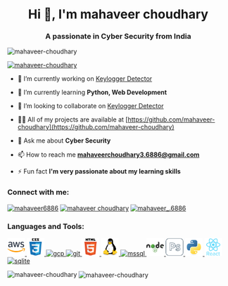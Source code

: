 <h1 align="center">Hi 👋, I'm mahaveer choudhary</h1>
<h3 align="center">A passionate in Cyber Security from India</h3>

<p align="left"> <img src="https://komarev.com/ghpvc/?username=mahaveer-choudhary&label=Profile%20views&color=0e75b6&style=flat" alt="mahaveer-choudhary" /> </p>

<p align="left"> <a href="https://github.com/ryo-ma/github-profile-trophy"><img src="https://github-profile-trophy.vercel.app/?username=mahaveer-choudhary" alt="mahaveer-choudhary" /></a> </p>

- 🔭 I’m currently working on [Keylogger Detector](https://github.com/mahaveer-choudhary/keylogger-detector)

- 🌱 I’m currently learning **Python, Web Development**

- 👯 I’m looking to collaborate on [Keylogger Detector](https://github.com/mahaveer-choudhary/keylogger-detector)

- 👨‍💻 All of my projects are available at [https://github.com/mahaveer-choudhary](https://github.com/mahaveer-choudhary)

- 💬 Ask me about **Cyber Security**

- 📫 How to reach me **mahaveerchoudhary3.6886@gmail.com**

- ⚡ Fun fact **I'm very passionate about my learning skills**

<h3 align="left">Connect with me:</h3>
<p align="left">
<a href="https://twitter.com/mahaveer6886" target="blank"><img align="center" src="https://raw.githubusercontent.com/rahuldkjain/github-profile-readme-generator/master/src/images/icons/Social/twitter.svg" alt="mahaveer6886" height="30" width="40" /></a>
<a href="https://linkedin.com/in/mahaveer choudhary" target="blank"><img align="center" src="https://raw.githubusercontent.com/rahuldkjain/github-profile-readme-generator/master/src/images/icons/Social/linked-in-alt.svg" alt="mahaveer choudhary" height="30" width="40" /></a>
<a href="https://instagram.com/mahaveer_.6886" target="blank"><img align="center" src="https://raw.githubusercontent.com/rahuldkjain/github-profile-readme-generator/master/src/images/icons/Social/instagram.svg" alt="mahaveer_.6886" height="30" width="40" /></a>
</p>

<h3 align="left">Languages and Tools:</h3>
<p align="left"> <a href="https://aws.amazon.com" target="_blank" rel="noreferrer"> <img src="https://raw.githubusercontent.com/devicons/devicon/master/icons/amazonwebservices/amazonwebservices-original-wordmark.svg" alt="aws" width="40" height="40"/> </a> <a href="https://www.w3schools.com/css/" target="_blank" rel="noreferrer"> <img src="https://raw.githubusercontent.com/devicons/devicon/master/icons/css3/css3-original-wordmark.svg" alt="css3" width="40" height="40"/> </a> <a href="https://cloud.google.com" target="_blank" rel="noreferrer"> <img src="https://www.vectorlogo.zone/logos/google_cloud/google_cloud-icon.svg" alt="gcp" width="40" height="40"/> </a> <a href="https://git-scm.com/" target="_blank" rel="noreferrer"> <img src="https://www.vectorlogo.zone/logos/git-scm/git-scm-icon.svg" alt="git" width="40" height="40"/> </a> <a href="https://www.w3.org/html/" target="_blank" rel="noreferrer"> <img src="https://raw.githubusercontent.com/devicons/devicon/master/icons/html5/html5-original-wordmark.svg" alt="html5" width="40" height="40"/> </a> <a href="https://www.linux.org/" target="_blank" rel="noreferrer"> <img src="https://raw.githubusercontent.com/devicons/devicon/master/icons/linux/linux-original.svg" alt="linux" width="40" height="40"/> </a> <a href="https://www.microsoft.com/en-us/sql-server" target="_blank" rel="noreferrer"> <img src="https://www.svgrepo.com/show/303229/microsoft-sql-server-logo.svg" alt="mssql" width="40" height="40"/> </a> <a href="https://nodejs.org" target="_blank" rel="noreferrer"> <img src="https://raw.githubusercontent.com/devicons/devicon/master/icons/nodejs/nodejs-original-wordmark.svg" alt="nodejs" width="40" height="40"/> </a> <a href="https://www.photoshop.com/en" target="_blank" rel="noreferrer"> <img src="https://raw.githubusercontent.com/devicons/devicon/master/icons/photoshop/photoshop-line.svg" alt="photoshop" width="40" height="40"/> </a> <a href="https://www.python.org" target="_blank" rel="noreferrer"> <img src="https://raw.githubusercontent.com/devicons/devicon/master/icons/python/python-original.svg" alt="python" width="40" height="40"/> </a> <a href="https://reactjs.org/" target="_blank" rel="noreferrer"> <img src="https://raw.githubusercontent.com/devicons/devicon/master/icons/react/react-original-wordmark.svg" alt="react" width="40" height="40"/> </a> <a href="https://www.sqlite.org/" target="_blank" rel="noreferrer"> <img src="https://www.vectorlogo.zone/logos/sqlite/sqlite-icon.svg" alt="sqlite" width="40" height="40"/> </a> </p>

<p><img align="left" src="https://github-readme-stats.vercel.app/api/top-langs?username=mahaveer-choudhary&show_icons=true&locale=en&layout=compact" alt="mahaveer-choudhary" /></p>

<p>&nbsp;<img align="center" src="https://github-readme-stats.vercel.app/api?username=mahaveer-choudhary&show_icons=true&locale=en" alt="mahaveer-choudhary" /></p>
